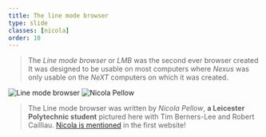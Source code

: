 ```yaml
---
title: The line mode browser
type: slide
classes: [nicola]
order: 10
---
```


> The *Line mode browser* or *LMB* was the second ever browser created
> It was designed to be usable on most computers where *Nexus* was only usable on the *NeXT* computers on which it was created.

![Line mode browser](https://upload.wikimedia.org/wikipedia/commons/6/6b/Line_Mode_Browser_Wikipedia.png)
![Nicola Pellow](images/RobertTimNicola.jpg)

> The Line mode browser was written by *Nicola Pellow*, **a Leicester Polytechnic student** pictured here with Tim Berners-Lee and Robert Cailliau.
> [Nicola is mentioned](https://www.w3.org/History/19921103-hypertext/hypertext/WWW/People.html) in the first website!
